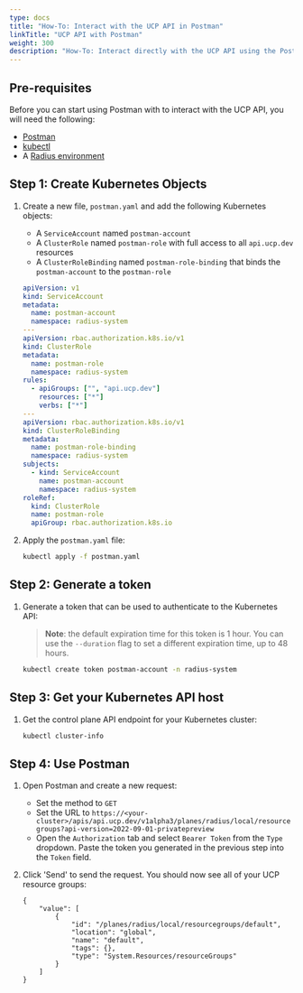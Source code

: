 ```yaml
---
type: docs
title: "How-To: Interact with the UCP API in Postman"
linkTitle: "UCP API with Postman"
weight: 300
description: "How-To: Interact directly with the UCP API using the Postman API Platform"
---
```


## Pre-requisites

Before you can start using Postman with to interact with the UCP API, you will need the following:

- [Postman](https://www.postman.com/)
- [kubectl](https://kubernetes.io/docs/tasks/tools/install-kubectl/)
- A [Radius environment](https://docs.radapp.dev/getting-started/)

## Step 1: Create Kubernetes Objects

1. Create a new file, `postman.yaml` and add the following Kubernetes objects:
   
   - A `ServiceAccount` named `postman-account`
   - A `ClusterRole` named `postman-role` with full access to all `api.ucp.dev` resources
   - A `ClusterRoleBinding` named `postman-role-binding` that binds the `postman-account` to the `postman-role`

   ```yaml
   apiVersion: v1
   kind: ServiceAccount
   metadata:
     name: postman-account
     namespace: radius-system
   ---
   apiVersion: rbac.authorization.k8s.io/v1
   kind: ClusterRole
   metadata:
     name: postman-role
     namespace: radius-system
   rules:
     - apiGroups: ["", "api.ucp.dev"]
       resources: ["*"]
       verbs: ["*"]
   ---
   apiVersion: rbac.authorization.k8s.io/v1
   kind: ClusterRoleBinding
   metadata:
     name: postman-role-binding
     namespace: radius-system
   subjects:
     - kind: ServiceAccount
       name: postman-account
       namespace: radius-system
   roleRef:
     kind: ClusterRole
     name: postman-role
     apiGroup: rbac.authorization.k8s.io
   ```

2. Apply the `postman.yaml` file:

   ```bash
   kubectl apply -f postman.yaml
   ```

## Step 2: Generate a token

1. Generate a token that can be used to authenticate to the Kubernetes API:

   > **Note**: the default expiration time for this token is 1 hour. You can use the `--duration` flag to set a different expiration time, up to 48 hours.

   ```bash
   kubectl create token postman-account -n radius-system
   ```

## Step 3: Get your Kubernetes API host

1. Get the control plane API endpoint for your Kubernetes cluster:

   ```bash
   kubectl cluster-info
   ```

## Step 4: Use Postman

1. Open Postman and create a new request:

   - Set the method to `GET`
   - Set the URL to `https://<your-cluster>/apis/api.ucp.dev/v1alpha3/planes/radius/local/resourcegroups?api-version=2022-09-01-privatepreview`
   - Open the `Authorization` tab and select `Bearer Token` from the `Type` dropdown. Paste the token you generated in the previous step into the `Token` field.

2. Click 'Send' to send the request. You should now see all of your UCP resource groups:

   ```
   {
       "value": [
           {
               "id": "/planes/radius/local/resourcegroups/default",
               "location": "global",
               "name": "default",
               "tags": {},
               "type": "System.Resources/resourceGroups"
           }
       ]
   }
   ```